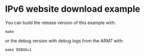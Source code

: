 # IPv6 website download example

You can build the release version of this example with:

```
make
```

or the debug version with debug logs from the ARM7 with:

```
make DEBUG=1
```

